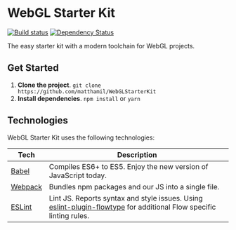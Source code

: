 # WebGL Starter Kit

[![Build status](https://img.shields.io/travis/matthamil/webglstarterkit.svg?style=flat-square)](https://travis-ci.org/matthamil/webglstarterkit)
[![Dependency Status](https://david-dm.org/matthamil/webglstarterkit.svg?style=flat-square)](https://david-dm.org/matthamil/webglstarterkit)

The easy starter kit with a modern toolchain for WebGL projects.

## Get Started
1. **Clone the project**. `git clone https://github.com/matthamil/WebGLStarterKit`
1. **Install dependencies**. `npm install` or `yarn`

## Technologies
WebGL Starter Kit uses the following technologies:

| **Tech** | **Description**
|----------|-------|
| [Babel](http://babeljs.io) |  Compiles ES6+ to ES5. Enjoy the new version of JavaScript today.
| [Webpack](http://webpack.github.io) | Bundles npm packages and our JS into a single file.
| [ESLint](http://eslint.org/)| Lint JS. Reports syntax and style issues. Using [eslint-plugin-flowtype](https://github.com/gajus/eslint-plugin-flowtype) for additional Flow specific linting rules. |